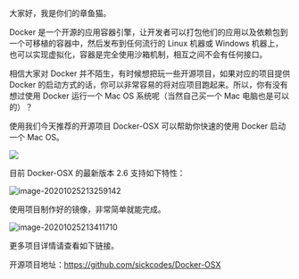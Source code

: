 大家好，我是你们的章鱼猫。

Docker 是一个开源的应用容器引擎，让开发者可以打包他们的应用以及依赖包到一个可移植的容器中，然后发布到任何流行的 Linux 机器或 Windows 机器上，也可以实现虚拟化，容器是完全使用沙箱机制，相互之间不会有任何接口。

相信大家对 Docker 并不陌生，有时候想把玩一些开源项目，如果对应的项目提供 Docker 的启动方式的话，你可以非常容易的将对应项目跑起来。所以，你有没有想过使用 Docker 运行一个 Mac OS 系统呢（当然自己买一个 Mac 电脑也是可以的）？

使用我们今天推荐的开源项目 Docker-OSX 可以帮助你快速的使用 Docker 启动一个 Mac OS。

![](https://7465-test-3c9b5e-books-1301492295.tcb.qcloud.la/mac_github_images/compress_running-mac-inside-docker-qemu.png)

目前 Docker-OSX 的最新版本 2.6 支持如下特性：

![image-20201025213259142](https://7465-test-3c9b5e-books-1301492295.tcb.qcloud.la/mac_github_images/compress_image-20201025213259142.png)

使用项目制作好的镜像，非常简单就能完成。

![image-20201025213411710](https://7465-test-3c9b5e-books-1301492295.tcb.qcloud.la/mac_github_images/compress_image-20201025213411710.png)

更多项目详情请查看如下链接。

开源项目地址：https://github.com/sickcodes/Docker-OSX